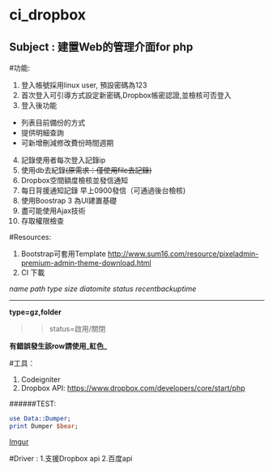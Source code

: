 ci_dropbox
==========

Subject : 建置Web的管理介面for php
--------------


#功能:
1. 登入帳號採用linux user, 預設密碼為123
2. 首次登入可引導方式設定新密碼,Dropbox帳密認證,並檢核可否登入
3. 登入後功能
  * 列表目前備份的方式
  * 提供明細查詢
  * 可新增刪減修改費份時間週期
4. 記錄使用者每次登入記錄ip
5. 使用db去紀錄~~(原需求：僅使用file去記錄)~~
6. Dropbox空間額度檢核並發信通知
7. 每日背援通知記錄 早上0900發信（可通過後台檢核)
8. 使用Boostrap 3 為UI建置基礎
9. 盡可能使用Ajax技術
10. 存取權限檢查

#Resources:
1. Bootstrap可套用Template http://www.sum16.com/resource/pixeladmin-premium-admin-theme-download.html
2. CI 下載

*name path type size diatomite status recentbackuptime*
***

**type=gz,folder**  
> > status=啟用/關閉   

**有錯誤發生該row請使用_紅色_**

#工具：
1. Codeigniter
2. Dropbox API: https://www.dropbox.com/developers/core/start/php

######TEST:
```perl
use Data::Dumper;
print Dumper $bear;
```
[Imgur](http://i.imgur.com/9nMly70.jpg?1)

#Driver :
1.支援Dropbox api
2.百度api


